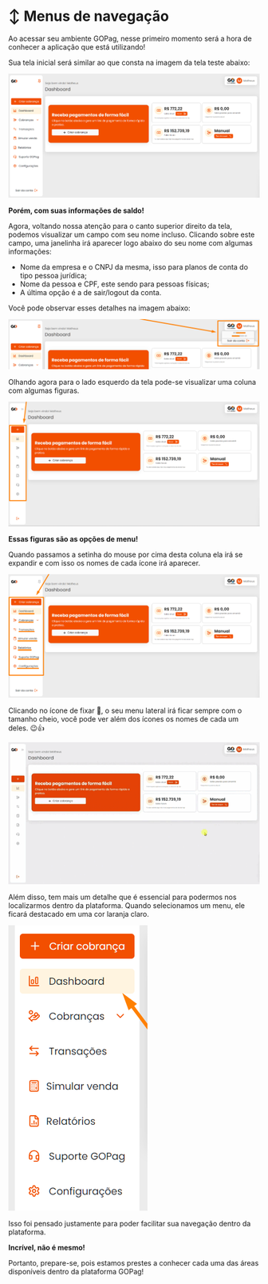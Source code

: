 # ↕️ Menus de navegação

Ao acessar seu ambiente GOPag, nesse primeiro momento será a hora de conhecer a aplicação que está utilizando!

Sua tela inicial será similar ao que consta na imagem da tela teste abaixo:

![](../assets/prints/tela_inicial.png)

**Porém, com suas informações de saldo!**

Agora, voltando nossa atenção para o canto superior direito da tela, podemos visualizar um campo com seu nome incluso. Clicando sobre este campo, uma janelinha irá aparecer logo abaixo do seu nome com algumas informações:

- Nome da empresa e o CNPJ da mesma, isso para planos de conta do tipo pessoa jurídica;
- Nome da pessoa e CPF, este sendo para pessoas físicas; 
- A última opção é a de sair/logout da conta.

Você pode observar esses detalhes na imagem abaixo:

![](../assets/prints/tela_inicial_campo_nome.png)

Olhando agora para o lado esquerdo da tela pode-se visualizar uma coluna com algumas figuras.

![](../assets/prints/tela_inicial_menus.png)

**Essas figuras são as opções de menu!**

Quando passamos a setinha do mouse por cima desta coluna ela irá se expandir e com isso os nomes de cada ícone irá aparecer.

![](../assets/prints/tela_inicial_menus_ampliado.png)

Clicando no ícone de fixar 📌, o seu menu lateral irá ficar sempre com o tamanho cheio, você pode ver além dos ícones os nomes de cada um deles. 😉👍

![](../assets/prints/tela_inicial_menus_fixado.gif)

Além disso, tem mais um detalhe que é essencial para podermos nos localizarmos dentro da plataforma. Quando selecionamos um menu, ele ficará destacado em uma cor laranja claro.

![](../assets/prints/tela_inicial_menus_coluna.png)

Isso foi pensado justamente para poder facilitar sua navegação dentro da plataforma.

**Incrível, não é mesmo!**

Portanto, prepare-se, pois estamos prestes a conhecer cada uma das áreas disponíveis dentro da plataforma GOPag!